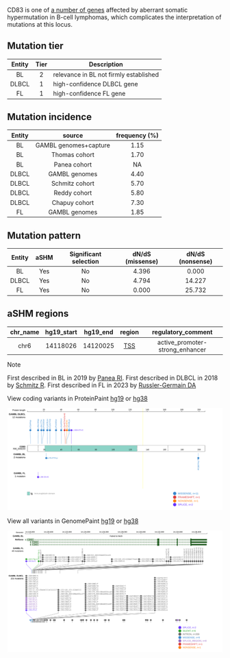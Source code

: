 CD83 is one of [a number of genes](https://github.com/morinlab/LLMPP/wiki/ashm) affected by aberrant somatic hypermutation in B-cell lymphomas, which complicates the interpretation of mutations at this locus.

## Mutation tier

|Entity|Tier|Description                           |
|:------:|:----:|--------------------------------------|
|BL    |2   |relevance in BL not firmly established|
|DLBCL |1   |high-confidence DLBCL gene            |
|FL    |1   |high-confidence FL gene               |
## Mutation incidence

|Entity|source               |frequency (%)|
|:------:|:---------------------:|:-------------:|
|BL    |GAMBL genomes+capture|1.15         |
|BL    |Thomas cohort        |1.70         |
|BL    |Panea cohort         |  NA         |
|DLBCL |GAMBL genomes        |4.40         |
|DLBCL |Schmitz cohort       |5.70         |
|DLBCL |Reddy cohort         |5.80         |
|DLBCL |Chapuy cohort        |7.30         |
|FL    |GAMBL genomes        |1.85         |

## Mutation pattern

|Entity|aSHM|Significant selection|dN/dS (missense)|dN/dS (nonsense)|
|:------:|:----:|:---------------------:|:----------------:|:----------------:|
|BL    |Yes |No                   |4.396           | 0.000          |
|DLBCL |Yes |No                   |4.794           |14.227          |
|FL    |Yes |No                   |0.000           |25.732          |

## aSHM regions

|chr_name|hg19_start|hg19_end|region                                                                                   |regulatory_comment             |
|:--------:|:----------:|:--------:|:-----------------------------------------------------------------------------------------:|:-------------------------------:|
|chr6    |14118026  |14120025|[TSS](https://genome.ucsc.edu/s/rdmorin/GAMBL%20hg19?position=chr6%3A14118026%2D14120025)|active_promoter-strong_enhancer|

> [!NOTE]
> First described in BL in 2019 by [Panea RI](https://pubmed.ncbi.nlm.nih.gov/31558468). First described in DLBCL in 2018 by [Schmitz R](https://pubmed.ncbi.nlm.nih.gov/29641966). First described in FL in 2023 by [Russler-Germain DA](https://pubmed.ncbi.nlm.nih.gov/37493986)


View coding variants in ProteinPaint [hg19](https://www.bcgsc.ca/downloads/morinlab/GAMBL/test/genes/CD83_protein.html)  or [hg38](https://www.bcgsc.ca/downloads/morinlab/GAMBL/test/genes/CD83_protein_hg38.html)

![image](images/proteinpaint/CD83_NM_004233.svg)

View all variants in GenomePaint [hg19](https://www.bcgsc.ca/downloads/morinlab/GAMBL/test/genes/CD83.html)  or [hg38](https://www.bcgsc.ca/downloads/morinlab/GAMBL/test/genes/CD83_hg38.html)

![image](images/proteinpaint/CD83.svg)
